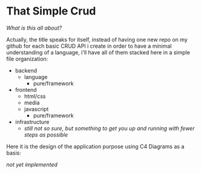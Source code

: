# That Simple Crud

_What is this all about?_

Actually, the title speaks for itself, instead of having one new repo on my github for each basic CRUD API i create in order to have a minimal understanding of a language, i'll have all of them stacked here in a simple file organization:

- backend
    - language
        - pure/framework 
- frontend
    - html/css
    - media
    - javascript
        - pure/framework 
- infrastructure
    - _still not so sure, but something to get you up and running with fewer steps as possible_

Here it is the design of the application purpose using C4 Diagrams as a basis:

_not yet implemented_